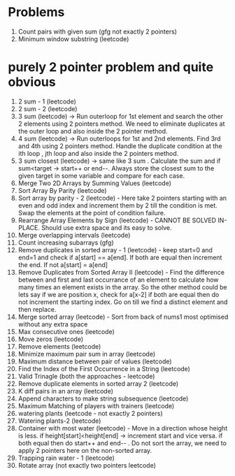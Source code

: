 # Problems
1) Count pairs with given sum (gfg not exactly 2 pointers)
2) Minimum window substring (leetcode)

# purely 2 pointer problem and quite obvious
1) 2 sum - 1 (leetcode)
2) 2 sum - 2 (leetcode)
3) 3 sum (leetcode) -> Run outerloop for 1st element and search the other 2 elements using 2 pointers method. We need to eliminate duplicates at the outer loop and also inside the 2 pointer method.
4) 4 sum (leetcode) -> Run outerloops for 1st and 2nd elements. Find 3rd and 4th using 2 pointers method. Handle the duplicate condition at the ith loop , jth loop and also inside the 2 pointers method.
5) 3 sum closest (leetcode) -> same like 3 sum . Calculate the sum and if sum<target -> start++ or end--. Always store the closest sum to the given target in some variable and compare for each case.
6) Merge Two 2D Arrays by Summing Values (leetcode)
7) Sort Array By Parity (leetcode)
8) Sort array by parity - 2 (leetcode) - Here take 2 pointers starting with an even and odd index and increment them by 2 till the condition is met. Swap the elements at the
   point of condition failure.
9) Rearrange Array Elements by Sign (leetcode) - CANNOT BE SOLVED IN-PLACE. Should use extra space and its easy to solve.
5) Merge overlapping intervals (leetcode)
5) Count increasing subarrays (gfg)
6) Remove duplicates in sorted array - 1 (leetcode) - keep start=0 and end=1 and check if a[start] == a[end]. If both are equal then increment the end. If not a[start] = a[end]
7) Remove Duplicates from Sorted Array II (leetcode) - Find the difference between and first and last occurrance of an element to calculate how many times an element exists in the array. So the other method could be lets say if we are position x, check for a[x-2] if both are equal then do not increment the starting index. Go on till we find a distinct element and then replace.
8) Merge sorted array (leetcode) - Sort from back of nums1 most optimised without any extra space
7) Max consecutive ones (leetcode)
8) Move zeros (leetcode)
9) Remove elements (leetcode)
10) Minimize maximum pair sum in array (leetcode) 
11) Maximum distance between pair of values (leetcode)
12) Find the Index of the First Occurrence in a String (leetcode)
13) Valid Trinagle (both the approaches - leetcode)
15) Remove duplicate elements in sorted array 2 (leetcode)
16) K diff pairs in an array (leetcode)
17) Append characters to make string subsequence (leetcode) 
18) Maximum Matching of players with trainers (leetcode)
19) watering plants (leetcode - not exactly 2 pointers)
20) Watering plants-2 (leetcode)
21) Container with most water (leetcode) - Move in a direction whose height is less. if height[start]<height[end] -> increment start and vice versa. if both equal then do start++ and end-- . Do not sort the array, we need to apply 2 pointers here on the non-sorted array.
22) Trapping rain water - 1 (leetcode)
21) Rotate array (not exactly two pointers leetcode)







